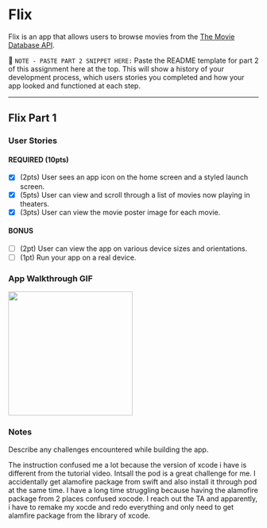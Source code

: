# Flix

Flix is an app that allows users to browse movies from the [The Movie Database API](http://docs.themoviedb.apiary.io/#).

📝 `NOTE - PASTE PART 2 SNIPPET HERE:` Paste the README template for part 2 of this assignment here at the top. This will show a history of your development process, which users stories you completed and how your app looked and functioned at each step.

---

## Flix Part 1

### User Stories

#### REQUIRED (10pts)
- [x] (2pts) User sees an app icon on the home screen and a styled launch screen.
- [x] (5pts) User can view and scroll through a list of movies now playing in theaters.
- [x] (3pts) User can view the movie poster image for each movie.

#### BONUS
- [ ] (2pt) User can view the app on various device sizes and orientations.
- [ ] (1pt) Run your app on a real device.

### App Walkthrough GIF


<img src="https://media.giphy.com/media/TpPMxTspnUBjYJkexR/giphy.gif" width=250><br>

### Notes
Describe any challenges encountered while building the app.

The instruction confused me a lot because the version of xcode i have is different from the tutorial video.
Intsall the pod is a great challenge for me. 
I accidentally get alamofire package from swift and also install it through pod at the same time. 
I have a long time struggling because having the alamofire package from 2 places confused xocode.
I reach out the TA and apparently, i have to remake my xocde and redo everything and only need to get alamfire package from the library of xcode.
